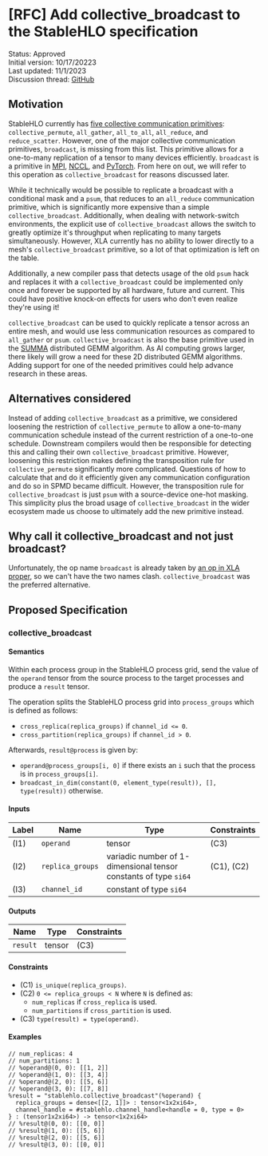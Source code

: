 # [RFC] Add collective_broadcast to the StableHLO specification

Status: Approved<br/>
Initial version: 10/17/20223<br/>
Last updated: 11/1/2023<br/>
Discussion thread: [GitHub](https://github.com/openxla/stablehlo/pull/1809)

## Motivation

StableHLO currently has [five collective communication primitives](https://github.com/openxla/stablehlo/blob/main/docs/spec.md#collective-ops):
`collective_permute`, `all_gather`, `all_to_all`, `all_reduce`, and
`reduce_scatter`. However, one of the major collective communication
primitives, `broadcast`, is missing from this list. This primitive allows for a
one-to-many replication of a tensor to many devices efficiently. `broadcast` is
a primitive in [MPI](https://www.open-mpi.org/doc/v4.1/man3/MPI_Bcast.3.php),
[NCCL](https://docs.nvidia.com/deeplearning/nccl/user-guide/docs/api/colls.html#c.ncclBroadcast),
and [PyTorch](https://pytorch.org/docs/stable/distributed.html#torch.distributed.broadcast).
From here on out, we will refer to this operation as `collective_broadcast` for
reasons discussed later.

While it technically would be possible to replicate a broadcast with a
conditional mask and a `psum`, that reduces to an `all_reduce` communication
primitive, which is significantly more expensive than a simple
`collective_broadcast`. Additionally, when dealing with network-switch
environments, the explicit use of `collective_broadcast` allows the switch to
greatly optimize it's throughput when replicating to many targets
simultaneously. However, XLA currently has no ability to lower directly to a
mesh's `collective_broadcast` primitive, so a lot of that optimization is left
on the table.

Additionally, a new compiler pass that detects usage of the old `psum` hack and
replaces it with a `collective_broadcast` could be implemented only once and
forever be supported by all hardware, future and current. This could have
positive knock-on effects for users who don't even realize they're using it!

`collective_broadcast` can be used to quickly replicate a tensor across an
entire mesh, and would use less communication resources as compared to
`all_gather` or `psum`. `collective_broadcast` is also the base primitive used
in the [SUMMA](https://www.netlib.org/lapack/lawnspdf/lawn96.pdf) distributed
GEMM algorithm. As AI computing grows larger, there likely will grow a need for
these 2D distributed GEMM algorithms. Adding support for one of the needed
primitives could help advance research in these areas.

## Alternatives considered

Instead of adding `collective_broadcast` as a primitive, we considered
loosening the restriction of `collective_permute` to allow a one-to-many
communication schedule instead of the current restriction of a one-to-one
schedule. Downstream compilers would then be responsible for detecting this and
calling their own `collective_broadcast` primitive. However, loosening this
restriction makes defining the transposition rule for `collective_permute`
significantly more complicated. Questions of how to calculate that and do it
efficiently given any communication configuration and do so in SPMD became
difficult. However, the transposition rule for `collective_broadcast` is just
`psum` with a source-device one-hot masking. This simplicity plus the broad
usage of `collective_broadcast` in the wider ecosystem made us choose to
ultimately add the new primitive instead.

## Why call it collective_broadcast and not just broadcast?

Unfortunately, the op name `broadcast` is already taken by [an op in XLA proper](https://www.tensorflow.org/xla/operation_semantics#broadcast),
so we can't have the two names clash. `collective_broadcast` was the preferred
alternative.

## Proposed Specification

### collective_broadcast

#### Semantics

Within each process group in the StableHLO process grid, send the value of the
`operand` tensor from the source process to the target processes and produce a
`result` tensor.

The operation splits the StableHLO process grid into `process_groups` which is
defined as follows:

* `cross_replica(replica_groups)` if `channel_id <= 0`.
* `cross_partition(replica_groups)` if `channel_id > 0`.

Afterwards, `result@process` is given by:

* `operand@process_groups[i, 0]` if there exists an `i` such that
  the process is in `process_groups[i]`.
* `broadcast_in_dim(constant(0, element_type(result)), [], type(result))`
  otherwise.

#### Inputs

| Label | Name                    | Type                                                             | Constraints |
|-------|-------------------------|------------------------------------------------------------------|-------------|
| (I1)  | `operand`               | tensor                                                           | (C3)        |
| (I2)  | `replica_groups`        | variadic number of 1-dimensional tensor constants of type `si64` | (C1), (C2)  |
| (I3)  | `channel_id`            | constant of type `si64`                                          |             |

#### Outputs

| Name     | Type   | Constraints |
|----------|--------|-------------|
| `result` | tensor | (C3)        |

#### Constraints

* (C1) `is_unique(replica_groups)`.
* (C2) `0 <= replica_groups < N` where `N` is defined as:
  * `num_replicas` if `cross_replica` is used.
  * `num_partitions` if `cross_partition` is used.
* (C3) `type(result) = type(operand)`.

#### Examples

```mlir
// num_replicas: 4
// num_partitions: 1
// %operand@(0, 0): [[1, 2]]
// %operand@(1, 0): [[3, 4]]
// %operand@(2, 0): [[5, 6]]
// %operand@(3, 0): [[7, 8]]
%result = "stablehlo.collective_broadcast"(%operand) {
  replica_groups = dense<[[2, 1]]> : tensor<1x2xi64>,
  channel_handle = #stablehlo.channel_handle<handle = 0, type = 0>
} : (tensor1x2xi64>) -> tensor<1x2xi64>
// %result@(0, 0): [[0, 0]]
// %result@(1, 0): [[5, 6]]
// %result@(2, 0): [[5, 6]]
// %result@(3, 0): [[0, 0]]
```
